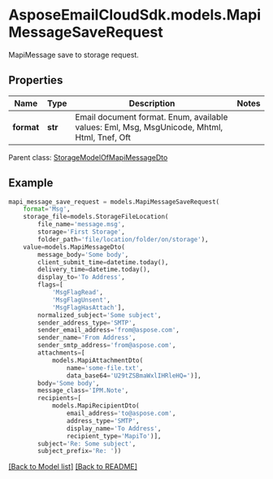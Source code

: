 # AsposeEmailCloudSdk.models.MapiMessageSaveRequest

MapiMessage save to storage request.             

## Properties
Name | Type | Description | Notes
------------ | ------------- | ------------- | -------------
**format** |**str** |Email document format. Enum, available values: Eml, Msg, MsgUnicode, Mhtml, Html, Tnef, Oft |

Parent class: [StorageModelOfMapiMessageDto](StorageModelOfMapiMessageDto.md)


## Example
```python
mapi_message_save_request = models.MapiMessageSaveRequest(
    format='Msg',
    storage_file=models.StorageFileLocation(
        file_name='message.msg',
        storage='First Storage',
        folder_path='file/location/folder/on/storage'),
    value=models.MapiMessageDto(
        message_body='Some body',
        client_submit_time=datetime.today(),
        delivery_time=datetime.today(),
        display_to='To Address',
        flags=[
            'MsgFlagRead',
            'MsgFlagUnsent',
            'MsgFlagHasAttach'],
        normalized_subject='Some subject',
        sender_address_type='SMTP',
        sender_email_address='from@aspose.com',
        sender_name='From Address',
        sender_smtp_address='from@aspose.com',
        attachments=[
            models.MapiAttachmentDto(
                name='some-file.txt',
                data_base64='U29tZSBmaWxlIHRleHQ=')],
        body='Some body',
        message_class='IPM.Note',
        recipients=[
            models.MapiRecipientDto(
                email_address='to@aspose.com',
                address_type='SMTP',
                display_name='To Address',
                recipient_type='MapiTo')],
        subject='Re: Some subject',
        subject_prefix='Re: '))
```


[[Back to Model list]](Models.md) [[Back to README]](README.md)

